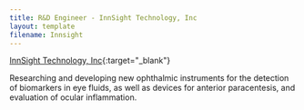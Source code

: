```yaml
---
title: R&D Engineer - InnSight Technology, Inc
layout: template
filename: Innsight
---
```


[InnSight Technology, Inc](https://www.innsightech.com/){:target="_blank"}

Researching and developing new ophthalmic instruments for the detection of biomarkers in eye fluids, as well as devices for 
anterior paracentesis, and evaluation of ocular inflammation.
